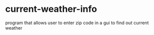 # current-weather-info
program that allows user to enter zip code in a gui to find out current weather
